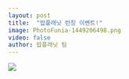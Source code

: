 ```yaml
---
layout: post
title:  "밥플래닛 런칭 이벤트!"
image: PhotoFunia-1449206498.png
video: false
author: 밥플래닛 팀
---
```


![](https://cloud.githubusercontent.com/assets/15334249/11582150/394a3b54-9a8e-11e5-9438-406b07be9c85.jpg)
